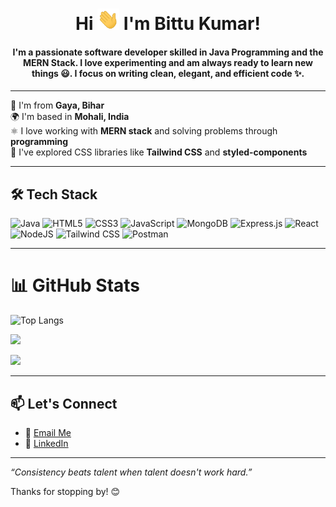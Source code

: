 <h1 align="center">Hi <img src="https://raw.githubusercontent.com/ABSphreak/ABSphreak/master/gifs/Hi.gif" width="35"> I'm Bittu Kumar!</h1>
<h4 align="center">I'm a passionate software developer skilled in Java Programming and the MERN Stack. I love experimenting and am always ready to learn new things 😃. I focus on writing clean, elegant, and efficient code ✨.</h4>


---

📍 I'm from **Gaya, Bihar** <br>
🌍 I'm based in **Mohali, India**  
⚛️ I love working with **MERN stack** and solving problems through **programming**  
🚀 I've explored CSS libraries like **Tailwind CSS** and **styled-components** 

---

## 🛠️ Tech Stack

![Java](https://img.shields.io/badge/java-%23ED8B00.svg?style=for-the-badge&logo=openjdk&logoColor=white)
![HTML5](https://img.shields.io/badge/html5-%23E34F26.svg?style=for-the-badge&logo=html5&logoColor=white) 
![CSS3](https://img.shields.io/badge/css3-%231572B6.svg?style=for-the-badge&logo=css3&logoColor=white) 
![JavaScript](https://img.shields.io/badge/javascript-%23323330.svg?style=for-the-badge&logo=javascript&logoColor=%23F7DF1E) 
![MongoDB](https://img.shields.io/badge/MongoDB-%234ea94b.svg?style=for-the-badge&logo=mongodb&logoColor=white) 
![Express.js](https://img.shields.io/badge/express.js-%23404d59.svg?style=for-the-badge&logo=express&logoColor=%2361DAFB) 
![React](https://img.shields.io/badge/react-%2320232a.svg?style=for-the-badge&logo=react&logoColor=%2361DAFB) 
![NodeJS](https://img.shields.io/badge/node.js-6DA55F?style=for-the-badge&logo=node.js&logoColor=white) 
![Tailwind CSS](https://img.shields.io/badge/tailwindcss-%2338B2AC.svg?style=for-the-badge&logo=tailwind-css&logoColor=white)
![Postman](https://img.shields.io/badge/Postman-FF6C37?style=for-the-badge&logo=postman&logoColor=white)


---


# 📊 GitHub Stats

![Top Langs](https://github-readme-stats.vercel.app/api/top-langs?username=Bittu0707&theme=dark&hide_border=false&show_icons=true&locale=en&layout=compact&title_color=black&text_color=black)

![](https://github-readme-stats.vercel.app/api?username=Bittu0707&theme=dark&show_icons=true&title_color=white)

![](https://github-readme-streak-stats.herokuapp.com/?user=Bittu0707&theme=dark&hide_border=false&title_color=white&text_color=white&sideNums=white&sideLabels=white&ring=yellow&fire=yellow&currStreakLabel=yellow&currStreakNum=yellow)



---

## 📫 Let's Connect

- 📧 [Email Me](mailto\:bittukr2237686@gmail.com)
- 🔗 [LinkedIn](www.linkedin.com/in/bittu-kumar-651ba8289)

---

*“Consistency beats talent when talent doesn't work hard.”*

Thanks for stopping by! 😊


